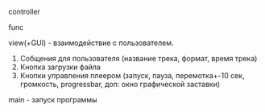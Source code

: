 controller

func

view(+GUI) - взаимодействие с пользователем. 
1. Собщения для пользователя (название трека, формат, время трека) 
2. Кнопка загрузки файла
3. Кнопки управления плеером (запуск, пауза, 
перемотка+-10 сек, громкость, progressbar, доп: окно графической заставки)

main - запуск программы

